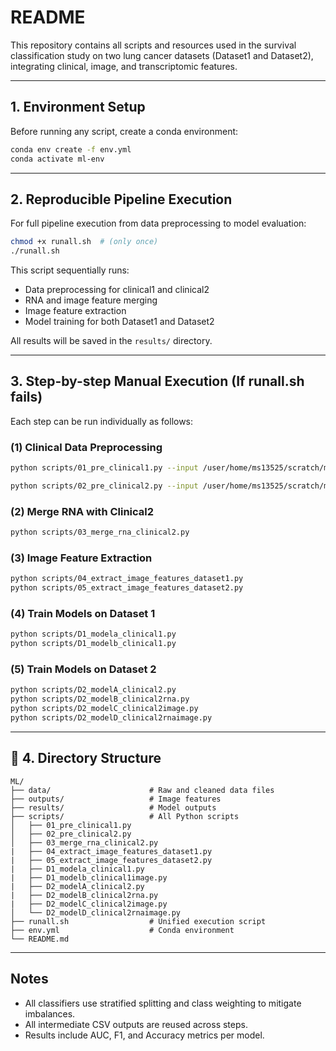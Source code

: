 
# README

This repository contains all scripts and resources used in the survival classification study on two lung cancer datasets (Dataset1 and Dataset2), integrating clinical, image, and transcriptomic features.

---

## 1. Environment Setup

Before running any script, create a conda environment:

```bash
conda env create -f env.yml
conda activate ml-env
```

---

## 2. Reproducible Pipeline Execution

For full pipeline execution from data preprocessing to model evaluation:

```bash
chmod +x runall.sh  # (only once)
./runall.sh
```

This script sequentially runs:

- Data preprocessing for clinical1 and clinical2
- RNA and image feature merging
- Image feature extraction
- Model training for both Dataset1 and Dataset2

All results will be saved in the `results/` directory.

---

## 3. Step-by-step Manual Execution (If runall.sh fails)

Each step can be run individually as follows:

### (1) Clinical Data Preprocessing

```bash
python scripts/01_pre_clinical1.py --input /user/home/ms13525/scratch/mshds-ml-data-2025/dataset1/clinical1.csv --output data/cleaned_clinical1.csv

python scripts/02_pre_clinical2.py --input /user/home/ms13525/scratch/mshds-ml-data-2025/dataset2/clinical2.csv --output data/cleaned_clinical2.csv
```

### (2) Merge RNA with Clinical2

```bash
python scripts/03_merge_rna_clinical2.py
```

### (3) Image Feature Extraction

```bash
python scripts/04_extract_image_features_dataset1.py
python scripts/05_extract_image_features_dataset2.py
```

### (4) Train Models on Dataset 1

```bash
python scripts/D1_modela_clinical1.py
python scripts/D1_modelb_clinical1.py
```

### (5) Train Models on Dataset 2

```bash
python scripts/D2_modelA_clinical2.py
python scripts/D2_modelB_clinical2rna.py
python scripts/D2_modelC_clinical2image.py
python scripts/D2_modelD_clinical2rnaimage.py
```

---

## 📂 4. Directory Structure

```
ML/
├── data/                      # Raw and cleaned data files
├── outputs/                   # Image features
├── results/                   # Model outputs
├── scripts/                   # All Python scripts
│   ├── 01_pre_clinical1.py
│   ├── 02_pre_clinical2.py
│   ├── 03_merge_rna_clinical2.py
|   ├── 04_extract_image_features_dataset1.py
|   ├── 05_extract_image_features_dataset2.py
|   ├── D1_modela_clinical1.py
|   ├── D1_modelb_clinical1image.py
|   ├── D2_modelA_clinical2.py
|   ├── D2_modelB_clinical2rna.py
|   ├── D2_modelC_clinical2image.py
│   └── D2_modelD_clinical2rnaimage.py
├── runall.sh                  # Unified execution script
├── env.yml                    # Conda environment
└── README.md
```

---

## Notes

- All classifiers use stratified splitting and class weighting to mitigate imbalances.
- All intermediate CSV outputs are reused across steps.
- Results include AUC, F1, and Accuracy metrics per model.
